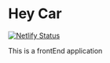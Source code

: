 # Hey Car
[![Netlify Status](https://api.netlify.com/api/v1/badges/e845fe08-830f-416b-ad0e-ed4197527e57/deploy-status)](https://app.netlify.com/sites/compassionate-aryabhata-8aa58d/deploys)


This is a frontEnd application
